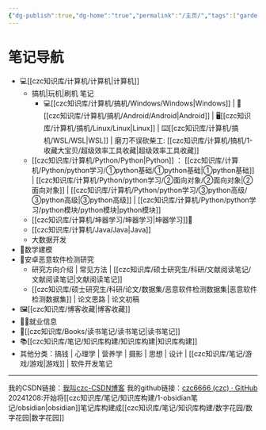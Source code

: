 ```yaml
---
{"dg-publish":true,"dg-home":"true","permalink":"/主页/","tags":["gardenEntry"],"dgPassFrontmatter":true,"created":"2024-12-07T17:00:18.400+08:00","updated":"2024-12-09T00:08:06.249+08:00"}
---
```





# 笔记导航
- 💻[[czc知识库/计算机/计算机\|计算机]] 
	- 搞机|玩机|刷机 笔记
		- 💻[[czc知识库/计算机/搞机/Windows/Windows\|Windows]]  |  📱[[czc知识库/计算机/搞机/Android/Android\|Android]]  |  🖥️[[czc知识库/计算机/搞机/Linux/Linux\|Linux]]  |  ⌨️[[czc知识库/计算机/搞机/WSL/WSL\|WSL]]  |  磨刀不误砍柴工: [[czc知识库/计算机/搞机/1-收藏大宝贝/超级效率工具收藏\|超级效率工具收藏]]
	- [[czc知识库/计算机/Python/Python\|Python]] ： [[czc知识库/计算机/Python/python学习/①python基础/①python基础\|①python基础]]  |  [[czc知识库/计算机/Python/python学习/②面向对象/②面向对象\|②面向对象]]  |  [[czc知识库/计算机/Python/python学习/③python高级/③python高级\|③python高级]]  |  [[czc知识库/计算机/Python/python学习/python模块/python模块\|python模块]]
	- [[czc知识库/计算机/坤器学习/坤器学习\|坤器学习]]🐓
	- [[czc知识库/计算机/Java/Java\|Java]]
	- 大数据开发
- 🔢数学建模
- 📲安卓恶意软件检测研究 
	- 研究方向介绍  |  常见方法  |  [[czc知识库/硕士研究生/科研/文献阅读笔记/文献阅读笔记\|文献阅读笔记]]
	- [[czc知识库/硕士研究生/科研/论文/数据集/恶意软件检测数据集\|恶意软件检测数据集]]  |  论文思路  |  论文初稿
- 🖼️[[czc知识库/博客收藏\|博客收藏]]
- 🐄🐎就业信息
- 📖[[czc知识库/Books/读书笔记/读书笔记\|读书笔记]]
- 📚[[czc知识库/笔记/知识库构建/知识库构建\|知识库构建]]
- 其他分类：搞钱  |  心理学  |  营养学  |  摄影  |  思想  |  设计  |  [[czc知识库/笔记/游戏/游戏\|游戏]]  |  软件开发笔记







---
我的CSDN链接：[我叫czc-CSDN博客](https://blog.csdn.net/qq_25177949?type=blog)
我的github链接：[czc6666 (czc) · GitHub](https://github.com/czc6666)
20241208:开始将[[czc知识库/笔记/知识库构建/1-obsidian笔记/obsidian\|obsidian]]笔记库构建成[[czc知识库/笔记/知识库构建/数字花园/数字花园\|数字花园]]